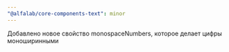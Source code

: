 ```yaml
---
"@alfalab/core-components-text": minor
---
```


Добавлено новое свойство monospaceNumbers, которое делает цифры моноширинными

